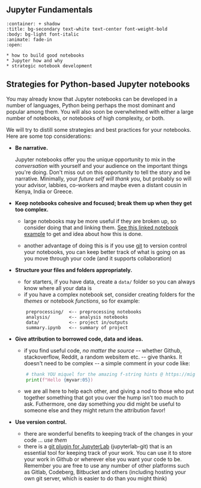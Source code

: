 Jupyter Fundamentals
------  

````{dropdown}  OBJECTIVES
:container: + shadow
:title: bg-secondary text-white text-center font-weight-bold
:body: bg-light font-italic
:animate: fade-in
:open:

* how to build good notebooks
* Jupyter how and why
* strategic notebook development 

````


## Strategies for Python-based Jupyter notebooks

You may already know that Jupyter notebooks can be developed in a number of languages, Python being perhaps the most dominant and popular among them.  You will also soon be overwhelmed with either a large number of notebooks, or notebooks of high complexity, or both. 

We will try to distill some strategies and best practices for your notebooks.  Here are some top considerations:

* **Be narrative.**

    Jupyter notebooks offer you the unique
    opportunity to mix in the _conversation_
    with yourself and your audience on the
    important things you're doing.  Don't miss 
    out on this opportunity to tell the story
    and be narrative.  Minimally, your 
    _future self will thank you_, but probably
    so will your advisor, labbies, co-workers
    and maybe even a distant cousin in Kenya,
    India or Greece. 

* **Keep notebooks cohesive and focused; break them up when they get too complex.**

    * large notebooks may be more useful if they are broken up, so consider doing that and linking them.  [See this linked notebook  example](./nb/w02_linked_example_nb1.ipynb) to get
    and idea about how this is done.  

    * another advantage of doing this is if you
    use [git](https://git-scm.org) to version control your notebooks,
    you can keep better track of what is going
    on as you move through your code (and it supports collaboration)

* **Structure your files and folders appropriately.**

    * for starters, if you have data, create a `data/` folder so you can always know where all your data is
    * if you have a complex notebook set, consider creating folders for the _themes_ or 
    notebook _functions_, so for example:
    ```
        preprocessing/  <-- preprocessing notebooks
        analysis/       <-- analysis notebooks
        data/           <-- project in/outputs
        summary.ipynb   <-- summary of project
    ``` 
    
* **Give attribution to borrowed code, data and ideas.**

    * if you find useful code, _no matter the source_ -- whether Github, stackoverflow, Reddit, a random websitem etc. -- give thanks. It doesn't need to be complex -- a simple comment in your code like:
    ```python
        # thank YOU miquel for the amazing f-string hints @ https://miguendes.me/73-examples-to-help-you-master-pythons-f-strings
        print(f"Hello {myvar:05})
    ```
    * we are all here to help each other, and giving
    a nod to those who put together something
    that got you over the hump isn't too much to ask. Futhermore, one day something _you_ did might be useful to someone else and they might return the attribution favor!

* **Use version control.**

    * there are wonderful benefits to keeping track of the changes in your code ... _use them_
    * there is a [git plugin for JupyterLab](https://github.com/jupyterlab/jupyterlab-git) (jupyterlab-git) that is an essential tool for keeping track of your work.  You can use it to store your work in Github or wherever else you want your code to be.  Remember you are free to use any number of other platforms such as Gitlab, Codeberg, Bitbucket and others (including hosting your own git server, which is easier to do than you might think)